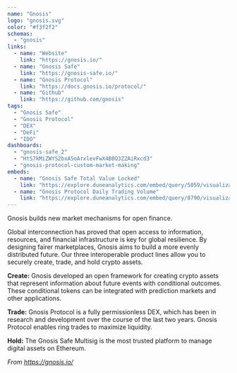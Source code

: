 ```yaml
---
name: "Gnosis"
logo: "gnosis.svg"
color: "#f3f2f2"
schemas:
  - "gnosis"
links:
  - name: "Website"
    link: "https://gnosis.io/"
  - name: "Gnosis Safe"
    link: "https://gnosis-safe.io/"
  - name: "Gnosis Protocol"
    link: "https://docs.gnosis.io/protocol/"
  - name: "Github"
    link: "https://github.com/gnosis"
tags:
  - "Gnosis Safe"
  - "Gnosis Protocol"
  - "DEX"
  - "DeFi"
  - "IDO"
dashboards:
  - "gnosis-safe_2"
  - "HtS7kMiZWYS2bxA5oArxlevFwX4B0O3ZZAiRxcd3"
  - "gnosis-protocol-custom-market-making"
embeds:
  - name: "Gnosis Safe Total Value Locked"
    link: "https://explore.duneanalytics.com/embed/query/5059/visualization/9969?api_key=d4YzPKwiyQGjBfvHMu9QlA23a4ZdlGBTz7Et01nw"
  - name: "Gnosis Protocol Daily Trading Volume"
    link: "https://explore.duneanalytics.com/embed/query/8790/visualization/17606?api_key=jN8q3XqC8sWUnHw2uzLciDLXNPmv0I4IDYcJA5W3"
---
```


Gnosis builds new market mechanisms for open finance.

Global interconnection has proved that open access to information, resources, and financial infrastructure is key for global resilience. By designing fairer marketplaces, Gnosis aims to build a more evenly distributed future. Our three interoperable product lines allow you to securely create, trade, and hold crypto assets.

**Create:** Gnosis developed an open framework for creating crypto assets that represent information about future events with conditional outcomes. These conditional tokens can be integrated with prediction markets and other applications.

**Trade:** Gnosis Protocol is a fully permissionless DEX, which has been in research and development over the course of the last two years. Gnosis Protocol enables ring trades to maximize liquidity.

**Hold:** The Gnosis Safe Multisig is the most trusted platform to manage digital assets on Ethereum.

*From https://gnosis.io/*